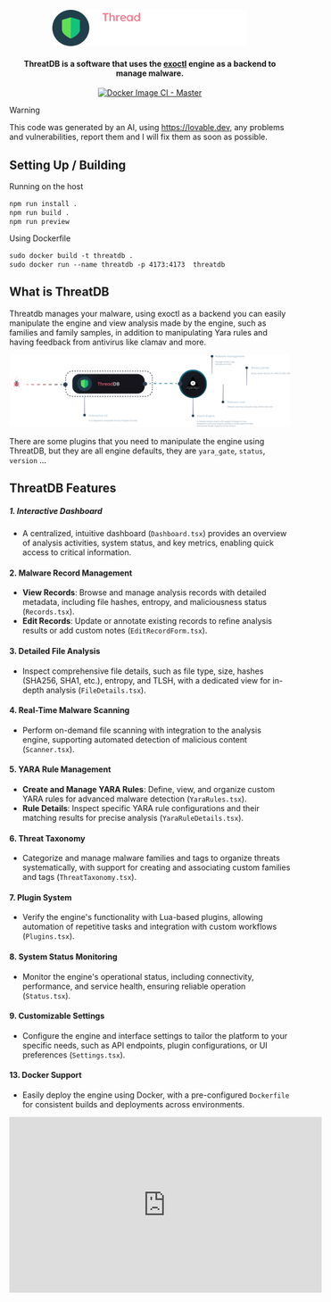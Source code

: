 <p align="center"><img src="assets/threatdb-icon.png" width=350 alt="exoctl Engine Banner"></p>

<h4 align="center">ThreatDB is a software that uses the <a href="https://github.com/exoctl/exoctl" >exoctl</a> engine as a backend to manage malware.</h4>

<p align="center">
  <a href="https://github.com/exoctl/threatdb/actions/workflows/docker-image.yml?query=branch%3Amaster">
    <img src="https://github.com/exoctl/threatdb/actions/workflows/docker-image.yml/badge.svg?branch=master" alt="Docker Image CI - Master">
  </a>
</p>


> [!WARNING]  
> This code was generated by an AI, using https://lovable.dev, any problems and vulnerabilities, report them and I will fix them as soon as possible.


## Setting Up / Building

Running on the host

```
npm run install .
npm run build .
npm run preview
```

Using Dockerfile

```
sudo docker build -t threatdb .
sudo docker run --name threatdb -p 4173:4173  threatdb
```

## What is ThreatDB

Threatdb manages your malware, using exoctl as a backend you can easily manipulate the engine and view analysis made by the engine, such as families and family samples, in addition to manipulating Yara rules and having feedback from antivirus like clamav and more.

![](assets/threatdb.png)

There are some plugins that you need to manipulate the engine using ThreatDB, but they are all engine defaults, they are `yara_gate`, `status`, `version` ...

## ThreatDB Features

##### 1. **Interactive Dashboard**
- A centralized, intuitive dashboard (`Dashboard.tsx`) provides an overview of analysis activities, system status, and key metrics, enabling quick access to critical information.

#### 2. **Malware Record Management**
- **View Records**: Browse and manage analysis records with detailed metadata, including file hashes, entropy, and maliciousness status (`Records.tsx`).
- **Edit Records**: Update or annotate existing records to refine analysis results or add custom notes (`EditRecordForm.tsx`).

#### 3. **Detailed File Analysis**
- Inspect comprehensive file details, such as file type, size, hashes (SHA256, SHA1, etc.), entropy, and TLSH, with a dedicated view for in-depth analysis (`FileDetails.tsx`).

#### 4. **Real-Time Malware Scanning**
- Perform on-demand file scanning with integration to the analysis engine, supporting automated detection of malicious content (`Scanner.tsx`).

#### 5. **YARA Rule Management**
- **Create and Manage YARA Rules**: Define, view, and organize custom YARA rules for advanced malware detection (`YaraRules.tsx`).
- **Rule Details**: Inspect specific YARA rule configurations and their matching results for precise analysis (`YaraRuleDetails.tsx`).

#### 6. **Threat Taxonomy**
- Categorize and manage malware families and tags to organize threats systematically, with support for creating and associating custom families and tags (`ThreatTaxonomy.tsx`).

#### 7. **Plugin System**
- Verify the engine's functionality with Lua-based plugins, allowing automation of repetitive tasks and integration with custom workflows (`Plugins.tsx`).

#### 8. **System Status Monitoring**
- Monitor the engine's operational status, including connectivity, performance, and service health, ensuring reliable operation (`Status.tsx`).

#### 9. **Customizable Settings**
- Configure the engine and interface settings to tailor the platform to your specific needs, such as API endpoints, plugin configurations, or UI preferences (`Settings.tsx`).

#### 13. **Docker Support**
- Easily deploy the engine using Docker, with a pre-configured `Dockerfile` for consistent builds and deployments across environments.


<iframe width="560" height="315" src="https://www.youtube.com/embed/veUWvfSlv2M" title="ThreatDB - Detect Samples Families" frameborder="0" allow="accelerometer; autoplay; clipboard-write; encrypted-media; gyroscope; picture-in-picture; web-share" allowfullscreen></iframe>